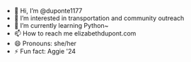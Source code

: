 - 👋 Hi, I’m @duponte1177
- 👀 I’m interested in transportation and community outreach
- 🌱 I’m currently learning Python~
- 📫 How to reach me elizabethdupont.com
- 😄 Pronouns: she/her
- ⚡ Fun fact: Aggie '24

<!---
duponte1177/duponte1177 is a ✨ special ✨ repository because its `README.md` (this file) appears on your GitHub profile.
You can click the Preview link to take a look at your changes.
--->
